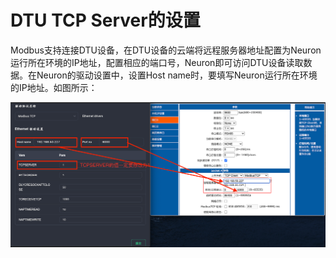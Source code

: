 # DTU TCP Server的设置

Modbus支持连接DTU设备，在DTU设备的云端将远程服务器地址配置为Neuron运行所在环境的IP地址，配置相应的端口号，Neuron即可访问DTU设备读取数据。在Neuron的驱动设置中，设置Host name时，要填写Neuron运行所在环境的IP地址。如图所示：

![tcp-server](./assets/tcp-server.png)
